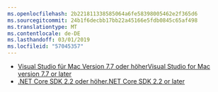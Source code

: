 ```yaml
---
ms.openlocfilehash: 2b221811338585064a6fe58398005462e2f365d6
ms.sourcegitcommit: 24b1f6decbb17bb22a45166e5fdb0845c65af498
ms.translationtype: MT
ms.contentlocale: de-DE
ms.lasthandoff: 03/01/2019
ms.locfileid: "57045357"
---
```

* [<span data-ttu-id="cd834-101">Visual Studio für Mac Version 7.7 oder höher</span><span class="sxs-lookup"><span data-stu-id="cd834-101">Visual Studio for Mac version 7.7 or later</span></span>](https://www.visualstudio.com/downloads/)
* [<span data-ttu-id="cd834-102">.NET Core SDK 2.2 oder höher</span><span class="sxs-lookup"><span data-stu-id="cd834-102">.NET Core SDK 2.2 or later</span></span>](https://www.microsoft.com/net/download/all)